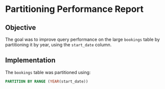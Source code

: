 # Partitioning Performance Report

## Objective
The goal was to improve query performance on the large `bookings` table by partitioning it by year, using the `start_date` column.

## Implementation
The `bookings` table was partitioned using:
```sql
PARTITION BY RANGE (YEAR(start_date))
